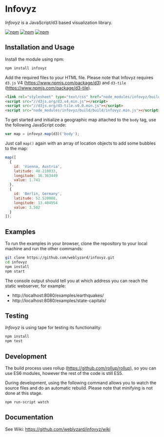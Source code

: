 # Infovyz

_Infovyz_ is a JavaScript/d3 based visualization library.

[![npm](https://img.shields.io/npm/v/infovyz.svg?maxAge=2592000)](https://www.npmjs.com/package/infovyz)
[![npm](https://img.shields.io/npm/l/infovyz.svg?maxAge=2592000)](https://www.npmjs.com/package/infovyz)
[![npm](https://img.shields.io/npm/dt/infovyz.svg?maxAge=2592000)](https://www.npmjs.com/package/infovyz)

## Installation and Usage

Install the module using npm:

```bash
npm install infovyz
```

Add the required files to your HTML file. Please note that Infovyz requires `d3.js` V4 (https://www.npmjs.com/package/d3) and `d3-tile` (https://www.npmjs.com/package/d3-tile).

```html
<link rel="stylesheet" type="text/css" href="node_modules/infovyz/build/infovyz.css">
<script src="//d3js.org/d3.v4.min.js"></script>
<script src="//d3js.org/d3-tile.v0.0.min.js"></script>
<script src="node_modules/infovyz/build/build/infovyz.min.js"></script>
```

To get started and initialize a geographic map attached to the `body` tag, use the following JavaScript code:

```javascript
var map = infovyz.map(d3)('body');
```

Just call `map()` again with an array of location objects to add some bubbles to the map:

```javascript
map([
  {
    id: 'Vienna, Austria',
    latitude: 48.210033,
    longitude: 16.363449
    value: 1.741
  },
  {
    id: 'Berlin, Germany',
    latitude: 52.520008,
    longitude: 13.404954
    value: 3.502
  }
]);
```

## Examples

To run the examples in your browser, clone the repository to your local machine and run the other commands:

```bash
git clone https://github.com/weblyzard/infovyz.git
cd infovyz
npm install
npm start
```

The console output should tell you at which address you can reach the static webserver, for example:

- http://localhost:8080/examples/earthquakes/
- http://localhost:8080/examples/state-capitals/

## Testing

_Infovyz_ is using tape for testing its functionality:

```bash
npm install
npm test
```

## Development

The build process uses rollup (https://github.com/rollup/rollup), so you can use ES6 modules, however the rest of the code is still ES5.

During development, using the following command allows you to watch the source files and do an automatic rebuild. Please note that minifying is not done at this stage.

```bash
npm run-script watch
```

## Documentation

See Wiki: <https://github.com/weblyzard/infovyz/wiki>
